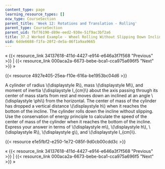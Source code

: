 ```yaml
---
content_type: page
learning_resource_types: []
ocw_type: CourseSection
parent_title: 'Week 12: Rotations and Translation - Rolling'
parent_type: CourseSection
parent_uid: fbf76190-d89e-eed2-930e-51f9ac3bf2a6
title: 37.2 Worked Example - Wheel Rolling Without Slipping Down Inclined Plane
uid: 6dde6688-f1fa-20f2-de5a-06f1a9aa9665
---
```


« {{< resource_link 34137618-411d-4427-e914-e646a3f7f568 "Previous" >}} | {{< resource_link 000aca2a-6673-bebe-bca1-cca975a696f5 "Next" >}} »

{{< resource 4927e405-25ea-f10e-616a-be1953bc04d6 >}}

A cylinder of radius \\(\\displaystyle R\\), mass \\(\\displaystyle M\\), and moment of inertia \\(\\displaystyle I\_{cm}\\) about the axis passing through its center of mass starts from rest and moves down an inclined at an angle \\(\\displaystyle \\phi\\) from the horizontal. The center of mass of the cylinder has dropped a vertical distance \\(\\displaystyle h\\) when it reaches the bottom of the incline. The cylinder rolls down the incline without slipping. Use the conservation of energy principle to calculate the speed of the center of mass of the cylinder when it reaches the bottom of the incline. Express your answer in terms of \\(\\displaystyle m\\), \\(\\displaystyle h\\), \\(\\displaystyle R\\), \\(\\displaystyle g\\), and \\(\\displaystyle I\_{cm}\\).

{{< resource e1e5fbf2-e250-1e72-085f-9d0cb00cdd3c >}}

« {{< resource_link 34137618-411d-4427-e914-e646a3f7f568 "Previous" >}} | {{< resource_link 000aca2a-6673-bebe-bca1-cca975a696f5 "Next" >}} »